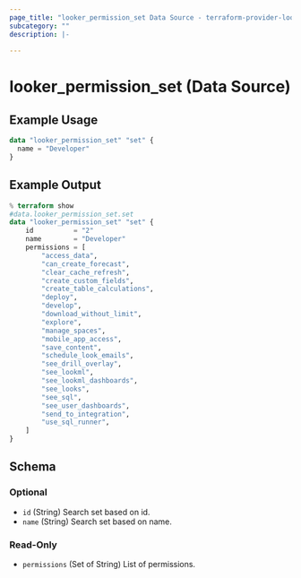 ```yaml
---
page_title: "looker_permission_set Data Source - terraform-provider-looker"
subcategory: ""
description: |-
  
---
```

# looker_permission_set (Data Source)

## Example Usage
```terraform
data "looker_permission_set" "set" {
  name = "Developer"
}
```
## Example Output
```terraform
% terraform show
#data.looker_permission_set.set
data "looker_permission_set" "set" {
    id          = "2"
    name        = "Developer"
    permissions = [
        "access_data",
        "can_create_forecast",
        "clear_cache_refresh",
        "create_custom_fields",
        "create_table_calculations",
        "deploy",
        "develop",
        "download_without_limit",
        "explore",
        "manage_spaces",
        "mobile_app_access",
        "save_content",
        "schedule_look_emails",
        "see_drill_overlay",
        "see_lookml",
        "see_lookml_dashboards",
        "see_looks",
        "see_sql",
        "see_user_dashboards",
        "send_to_integration",
        "use_sql_runner",
    ]
}
```
<!-- schema generated by tfplugindocs -->
## Schema

### Optional

- `id` (String) Search set based on id.
- `name` (String) Search set based on name.

### Read-Only

- `permissions` (Set of String) List of permissions.
